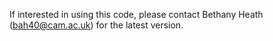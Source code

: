 If interested in using this code, please contact Bethany Heath (bah40@cam.ac.uk) for the latest version. 
